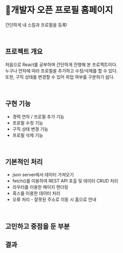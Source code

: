 # :bust_in_silhouette:개발자 오픈 프로필 홈페이지
간단하게 내 스킬과 프로필을 등록!

<br />

## 프로젝트 개요
처음으로 React를 공부하며 간단하게 진행해 본 프로젝트이다. <br />
누구나 연차에 따라 프로필을 추가하고 수정/삭제를 할 수 있다. <br />
또한, 구직 상태를 변경할 수 있어 취업 여부를 구분하기 쉽다.

<br />

## 구현 기능
- 경력 연차 / 프로필 추가 기능
- 프로필 수정 기능
- 구직 상태 변경 기능
- 프로필 삭제 기능

<br />

## 기본적인 처리
- json server에서 데이터 가져오기
- fetch()를 이용하여 REST API 호출 및 데이터 CRUD 처리
- 라우터를 이용한 페이지 렌더링
- 훅스를 이용한 데이터 처리
- 오류 처리 - 잘못된 주소로 이동 시 홈으로 안내

<br />

## 고민하고 중점을 둔 부분


## 결과
